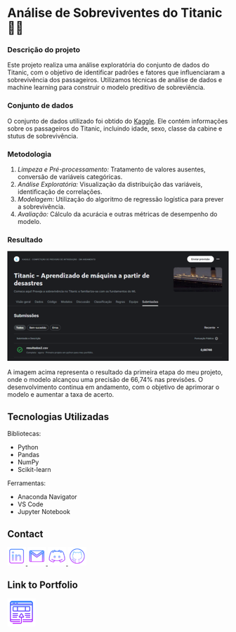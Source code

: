 # Análise de Sobreviventes do Titanic 🛟🚢

### Descrição do projeto 
Este projeto realiza uma análise exploratória do conjunto de dados do Titanic, com o objetivo de identificar padrões e fatores que influenciaram a sobrevivência dos passageiros. Utilizamos técnicas de análise de dados e machine learning para construir o modelo preditivo de sobreviência.

### Conjunto de dados
O conjunto de dados utilizado foi obtido do [Kaggle](https://www.kaggle.com/competitions/titanic). Ele contém informações sobre os passageiros do Titanic, incluindo idade, sexo, classe da cabine e stutus de sobrevivência.

### Metodologia
1.  *Limpeza e Pré-processamento:* Tratamento de valores ausentes, conversão de variáveis categóricas.
2.  *Análise Exploratória:* Visualização da distribuição das variáveis, identificação de correlações.
3.  *Modelagem:* Utilização do algoritmo de regressão logística para prever a sobrevivência.
4.  *Avaliação:* Cálculo da acurácia e outras métricas de desempenho do modelo.


### Resultado

![titanic](imagens/resultado01.png)

A imagem acima representa o resultado da primeira etapa do meu projeto, onde o modelo alcançou uma precisão de 66,74% nas previsões. O desenvolvimento continua em andamento, com o objetivo de aprimorar o modelo e aumentar a taxa de acerto.

## Tecnologias Utilizadas

Bibliotecas:

* Python
* Pandas
* NumPy
* Scikit-learn

Ferramentas:

* Anaconda Navigator
* VS Code
* Jupyter Notebook


## Contact

 
 <a href="https://www.linkedin.com/in/beatrizssaurora/">
  <img width="42px" alt="LinkedIn" title="LinkedIn" src="imagens/icons8-linkedin-64.png">
</a>
<a href="mailto:beatrizssaurora@gmail.com" title="beatrizssaurora@gmail.com">
  <img width="42px" src="imagens/icons8-gmail-64.png" alt="Ícone do Gmail">
</a>
<a href="beatriz02627" alt="Usuário do Discord" title="beatriz02627">
  <img width="42px" src="imagens/icons8-logo-discord-64.png" alt="Ícone do Discord">
</a>
<a href="https://github.com/beatrizssaurora" alt="Github" title="Github">
  <img width="42px" src="imagens/icons8-github-64.png" alt="Github">
</a>

## Link to Portfolio

<a href="https://my-website-beatriz-santos.netlify.app/" alt="site" title="Portfólio">
  <img width="64px" src="imagens/icons8-abrir-no-navegador-64.png" alt="Portfólio">
</a>